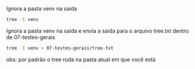 Ignora a pasta venv na saída
```sh
tree -I venv
```
Ignora a pasta venv na saída e envia a saída para o arquivo tree.txt dentro de 07-testes-gerais
```sh
tree -I venv > 07-testes-gerais/tree.txt
```
obs: por padrão o tree roda na pasta atual em que você está